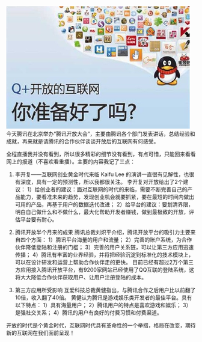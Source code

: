 <img src="/blog/images/tencent-open.jpg"/>
今天腾讯在北京举办“腾讯开放大会”，主要由腾讯各个部门发表讲话，总结经验和成就，再来就是请腾讯的合作伙伴谈谈开放后的互联网有何感受。

全程直播我并没有看到，所以很多精彩的细节没有看到，有点可惜，只能回来看看网上的报道（不喜欢看重播）。主要的内容我记了三点：

1. 李开复——互联网创业黄金时代来临
Kaifu Lee 的演讲一直很有见解性，也很有深度，具有一定的预测性，所以我都很关注。
李开复对开放给出了2个建议：
1）给创业者的建议：面对互联网的时代的来临，需要不断完善自己的产品能力，要看准未来的趋势，发现创业机会就要抓紧，要在最短的时间内做出可用的产品，再基于用户的数据迭代改进；
2）给平台的建议：要划清界限，明白自己做什么和不做什么，最大化帮助开发者赚钱，做到最极致的开放，评估平台要有耐心。

2. 腾讯开放半个月来的成果
腾讯总裁刘炽平介绍，腾讯开放平台的吸引力主要来自四个方面：
1）腾讯平台海量的用户和流量；
2）完善的账户系统，为合作伙伴降低登陆和注册的门槛；
3）完善的用户关系链，可以让第三方应用迅速传播；
4）腾讯有丰富的业界经验，并将把经验沉淀到标准化的技术模块上，可以在设计研发和运营上帮助合作伙伴走的更快。
目前已经有超过2万个第三方应用接入腾讯开放平台，有9200家网站已经使用了QQ互联的登陆系统，这将大大降低合作伙伴获取用户、让用户注册登陆的成本。

3. 第三方应用所受影响
互爱科技总裁黄健指出，与腾讯合作之后用户比以前翻了10倍，收入翻了40倍。
黄健认为腾讯是游戏娱乐类开发者的最佳平台。具有以下特点：
1）具有海量用户；
2）腾讯用户的特点是喜欢游戏和娱乐；
3）是强社交关系；
4）腾讯的用户有良好的付费习惯和付费渠道。

开放的时代是个黄金时代，互联网时代具有革命性的一个举措，格局在改变，期待新的互联网在我们面前呈现！